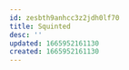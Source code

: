 ```yaml
---
id: zesbth9anhcc3z2jdh0lf70
title: Squinted
desc: ''
updated: 1665952161130
created: 1665952161130
---
```

